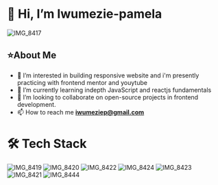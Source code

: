 # 👋 Hi, I’m Iwumezie-pamela
 ![IMG_8417](https://user-images.githubusercontent.com/106850538/205906773-bea63f8f-6463-42f0-b856-f03cebfca39e.GIF)
 
## ⭐️About Me
- 👀 I’m interested in building responsive website and i'm presently practicing with frontend mentor and youytube
- 🌱 I’m currently learning indepth JavaScript and reactjs fundamentals
- 💞️  I’m looking to collaborate on open-source projects in frontend development.
- 📫 How to reach me **iwumeziep@gmail.com**

# 🛠 Tech Stack
![IMG_8419](https://user-images.githubusercontent.com/106850538/205908853-d0641f51-1137-4182-81c8-5ba822deaf23.jpg)
![IMG_8420](https://user-images.githubusercontent.com/106850538/205909025-b121dcf6-cc10-43f0-a4ec-b0f642a45bd4.jpg)
![IMG_8422](https://user-images.githubusercontent.com/106850538/205909044-c62647ff-0c08-40e5-81e4-c15e58cfbbb9.jpg)
![IMG_8424](https://user-images.githubusercontent.com/106850538/205909065-350faf4b-39dd-4923-8876-7a49427dccf7.jpg)
![IMG_8423](https://user-images.githubusercontent.com/106850538/205909126-8a679682-fa52-4b3e-ab69-eb547e30f7bf.jpg)
![IMG_8421](https://user-images.githubusercontent.com/106850538/205909182-8aa1effd-078b-4610-81e5-ef07f8bbb4f1.jpg)
![IMG_8444](https://user-images.githubusercontent.com/106850538/205910815-1d260d17-32fe-4ecb-93ca-7e60a3795ca6.jpg)

<!---
Iwumezie-pamela/Iwumezie-pamela is a ✨ special ✨ repository because its `README.md` (this file) appears on your GitHub profile.
You can click the Preview link to take a look at your changes.
--->
